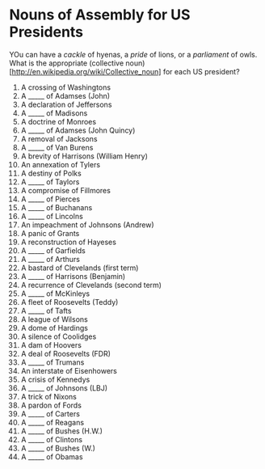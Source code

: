 # Nouns of Assembly for US Presidents

YOu can have a *cackle* of hyenas, a *pride* of lions, or a *parliament* of owls. What is the appropriate (collective noun)[http://en.wikipedia.org/wiki/Collective_noun] for each US president?

1. A crossing of Washingtons
2. A _____ of Adamses (John)  
3. A declaration of Jeffersons  
4. A _____ of Madisons  
5. A doctrine of Monroes  
6. A _____ of Adamses (John Quincy)  
7. A removal of Jacksons  
8. A _____ of Van Burens  
9. A brevity of Harrisons (William Henry)  
10. An annexation of Tylers  
11. A destiny of Polks  
12. A _____ of Taylors  
13. A compromise of Fillmores  
14. A _____ of Pierces  
15. A _____ of Buchanans  
16. A _____ of Lincolns  
17. An impeachment of Johnsons (Andrew)  
18. A panic of Grants  
19. A reconstruction of Hayeses  
20. A _____ of Garfields  
21. A _____ of Arthurs  
22. A bastard of Clevelands (first term)  
23. A _____ of Harrisons (Benjamin)  
24. A recurrence of Clevelands (second term)  
25. A _____ of McKinleys  
26. A fleet of Roosevelts (Teddy)  
27. A _____ of Tafts  
28. A league of Wilsons  
29. A dome of Hardings  
30. A silence of Coolidges  
31. A dam of Hoovers  
32. A deal of Roosevelts (FDR)  
33. A _____ of Trumans  
34. An interstate of Eisenhowers  
35. A crisis of Kennedys  
36. A _____ of Johnsons (LBJ)  
37. A trick of Nixons  
38. A pardon of Fords  
39. A _____ of Carters  
40. A _____ of Reagans  
41. A _____ of Bushes (H.W.)  
42. A _____ of Clintons  
43. A _____ of Bushes (W.)  
44. A _____ of Obamas  